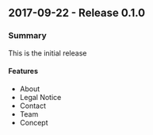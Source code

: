 ## 2017-09-22 - Release 0.1.0
### Summary
This is the initial release

#### Features
- About
- Legal Notice
- Contact
- Team
- Concept
